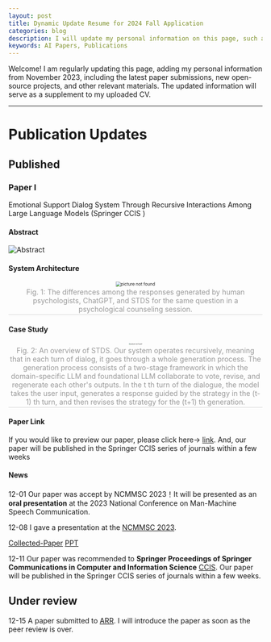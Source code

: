 ```yaml
---
layout: post
title: Dynamic Update Resume for 2024 Fall Application
categories: blog
description: I will update my personal information on this page, such as the status of my papers, new internship programs, and other information.
keywords: AI Papers, Publications
---
```


<!-- I will update my personal information on this page, which include status of paper, new interns, and so on. -->
Welcome! I am regularly updating this page, adding my personal information from November 2023, including the latest paper submissions, new open-source projects, and other relevant materials. The updated information will serve as a supplement to my uploaded CV. 

<!-- ************************************************* -->
-------------------------------------------------
# Publication Updates
## Published
### Paper I

Emotional Support Dialog System Through Recursive Interactions Among Large Language Models (Springer CCIS )

#### Abstract

![Abstract](https://ckqqqq-qiker-image-service.oss-cn-beijing.aliyuncs.com/typora-image/tmpA3AA.png)

#### System Architecture

<center>
    <img src="https://ckqqqq-qiker-image-service.oss-cn-beijing.aliyuncs.com/typora-image/mymodel.png" alt="picture not found" style="zoom:60%;" />
    <br>
        <div style="color:orange; border-bottom: 1px solid #d9d9d9;
    display: inline-block;
    color: #999;
    padding: 2px;">
      Fig. 1: The differences among the responses generated by human psychologists, ChatGPT, and STDS for the same question in a psychological counseling session.
  	</div>
</center>


#### Case Study

<center>
    <img src="https://ckqqqq-qiker-image-service.oss-cn-beijing.aliyuncs.com/typora-image/chat.png" alt="picture not found" style="zoom:20%;" />
    <br>
    <div style="color:orange; border-bottom: 1px solid #d9d9d9;
    display: inline-block;
    color: #999;
    padding: 2px;">
      Fig. 2: An overview of STDS. Our system operates recursively, meaning that in each turn of dialog, it goes through a whole generation process. The generation process consists of a two-stage framework in which the domain-specific LLM and foundational LLM collaborate to vote, revise, and regenerate each other's outputs. In the t th turn of the dialogue, the model takes the user input, generates a response guided by the strategy in the (t-1) th turn, and then revises the strategy for the (t+1) th generation.
  	</div>
</center>

#### Paper Link

If you would like to preview our paper, please click here-> [link](https://drive.google.com/file/d/1I5xA7BCF_-76uwoq4oje8edMpLz2k7JC/view?usp=sharing). And, our paper will be published in the Springer CCIS series of journals within a few weeks

#### News

12-01 Our paper was accept by NCMMSC 2023！It will be presented as an **oral presentation** at the 2023 National Conference on Man-Machine Speech Communication.

12-08 I gave a presentation at the [NCMMSC 2023](http://www.ncmmsc.org.cn/dhrc/).

[Collected-Paper](https://x-lance.sjtu.edu.cn/en/ncmmsc2023/NCMMSC2023.zip) [PPT](https://docs.google.com/presentation/d/1kz2o67dos7czjPeO7HKPIEyiRM7acuyE/edit?usp=drive_link&ouid=115413132041558152903&rtpof=true&sd=true)

12-11 Our paper was recommended to **Springer Proceedings of Springer Communications in Computer and Information Science** [CCIS](https://www.springer.com/series/7899). Our paper will be published in the Springer CCIS series of journals within a few weeks.

## Under review

12-15 A paper submitted to [ARR](http://aclrollingreview.org/). I will introduce the paper as soon as the peer review is over.
